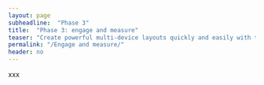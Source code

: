 ```yaml
---
layout: page
subheadline:  "Phase 3"
title:  "Phase 3: engage and measure"
teaser: "Create powerful multi-device layouts quickly and easily with the 12-column, nest-able Foundation grid."
permalink: "/Engage and measure/"
header: no
---
```


xxx

